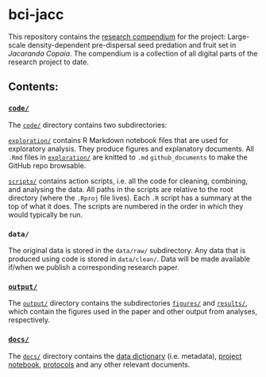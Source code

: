 # bci-jacc

This repository contains the [research compendium](https://research-compendium.science) for the project: Large-scale density-dependent pre-dispersal seed predation and fruit set in _Jacaranda Copaia_. The compendium is a collection of all digital parts of the research project to date.

## Contents:

### [`code/`](code/)
The [`code/`](code/) directory contains two subdirectories:

[`exploration/`](code/exploration/) contains R Markdown notebook files that are used for exploratory analysis. They produce figures and explanatory documents.  All `.Rmd` files in [`exploration/`](code/exploration/) are knitted to `.md` `github_documents` to make the GitHub repo browsable.

[`scripts/`](code/scripts/) contains action scripts, i.e. all the code for cleaning, combining, and analysing the data. All paths in the scripts are relative to the root directory (where the `.Rproj` file lives). Each `.R` script has a summary at the top of what it does. The scripts are numbered in the order in which they would typically be run.

### `data/`
The original data is stored in the `data/raw/` subdirectory. Any data that is produced using code is stored in `data/clean/`. Data will be made available if/when we publish a corresponding research paper.

### [`output/`](output/)
The [`output/`](output/) directory contains the subdirectories [`figures/`](output/figures/) and [`results/`](output/results/), which contain the figures used in the paper and other output from analyses, respectively.

### [`docs/`](docs/)
The [`docs/`](docs/) directory contains the [data dictionary](docs/data-dictionary.md) (i.e. metadata), [project notebook](docs/project-notebook.md), [protocols](docs/protocols.md) and any other relevant documents.
